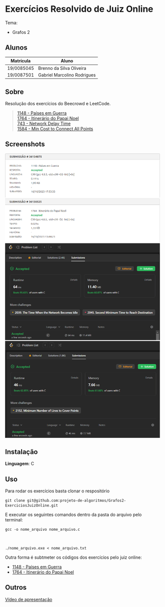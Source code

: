 # Exercícios Resolvido de Juiz Online

Tema:

- Grafos 2

## Alunos

| Matrícula  | Aluno                       |
| ---------- | --------------------------- |
| 19/0085045 | Brenno da Silva Oliveira    |
| 19/0087501 | Gabriel Marcolino Rodrigues |

## Sobre

Resolução dos exercícios do Beecrowd e LeetCode.

> [1148 - Países em Guerra](https://www.beecrowd.com.br/repository/UOJ_1148.html)<br>
> [1764 - Itinerário do Papai Noel](https://www.beecrowd.com.br/repository/UOJ_1764.html)<br>
> [743 - Network Delay Time](https://leetcode.com/problems/network-delay-time/description/)<br>
> [1584 - Min Cost to Connect All Points](https://leetcode.com/problems/min-cost-to-connect-all-points/description/)

## Screenshots

![1148 - Países em Guerra](1148/1148.png)
![1764 - Itinerário do Papai Noel](1764/1764.png)
![743 - Network Delay Time](743/743.PNG)
![1584 - Min Cost to Connect All Points](1584/1584.PNG)

## Instalação

**Linguagem**: C

## Uso

Para rodar os exercícios basta clonar o respositório 

    git clone git@github.com:projeto-de-algoritmos/Grafos2-ExerciciosJuizOnline.git 

E executar os seguintes comandos dentro da pasta do arquivo pelo terminal:

    gcc -o nome_arquivo nome_arquivo.c

<br>

    ./nome_arquivo.exe < nome_arquivo.txt

Outra forma é subtmeter os códigos dos exercícios pelo juiz online:

- [1148 - Países em Guerra](https://www.beecrowd.com.br/judge/pt/problems/view/1148)
- [1764 - Itinerário do Papai Noel](https://www.beecrowd.com.br/judge/pt/problems/view/1764)

## Outros

[Vídeo de apresentação](https://youtu.be/MhXSFyxLChs)
